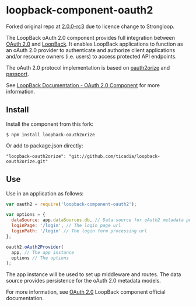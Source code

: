 # loopback-component-oauth2


Forked original repo at [2.0.0-rc3](https://github.com/strongloop/loopback-component-oauth2/commit/2422c47d9a80928c895200cafc170dc86b184fe0)
due to licence change to Strongloop.

The LoopBack oAuth 2.0 component provides full integration between [OAuth 2.0](http://tools.ietf.org/html/rfc6749)
and [LoopBack](http://loopback.io). It enables LoopBack applications to function
as an oAuth 2.0 provider to authenticate and authorize client applications and/or
resource owners (i.e. users) to access protected API endpoints.

The oAuth 2.0 protocol implementation is based on [oauth2orize](https://github.com/jaredhanson/oauth2orize)
and [passport](http://passportjs.org/).

See [LoopBack Documentation - OAuth 2.0 Component](http://docs.strongloop.com/display/LB/OAuth+2.0) for more information.

## Install

Install the component from this fork:

```
$ npm install loopback-oauth2orize
```

Or add to package.json directly:

```
"loopback-oauth2orize": "git://github.com/ticadia/loopback-oauth2orize.git"
```

## Use

Use in an application as follows:

```js
var oauth2 = require('loopback-component-oauth2');

var options = {
  dataSource: app.dataSources.db, // Data source for oAuth2 metadata persistence
  loginPage: '/login', // The login page url
  loginPath: '/login' // The login form processing url
};

oauth2.oAuth2Provider(
  app, // The app instance
  options // The options
);
```

The app instance will be used to set up middleware and routes. The data source
provides persistence for the oAuth 2.0 metadata models.

For more information, see [OAuth 2.0](http://docs.strongloop.com/display/LB/OAuth+2.0) LoopBack component official documentation.
